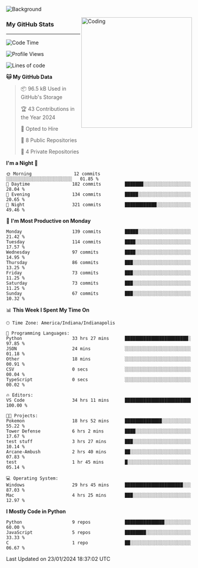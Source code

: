 ![Background](https://github.com/Nguyen-Noah/Nguyen-Noah/assets/112649680/f5d2296f-0508-400c-abcf-47c085708a2a)

<img align="right" alt="Coding" width="300" src="https://cdn.dribbble.com/users/1277312/screenshots/14733298/media/39b1045e593737587dd60e42c8422d1f.gif" >

### My GitHub Stats
---
<!--START_SECTION:waka-->
![Code Time](http://img.shields.io/badge/Code%20Time-84%20hrs%2019%20mins-blue)

![Profile Views](http://img.shields.io/badge/Profile%20Views-0-blue)

![Lines of code](https://img.shields.io/badge/From%20Hello%20World%20I%27ve%20Written-119.8%20thousand%20lines%20of%20code-blue)

**🐱 My GitHub Data** 

> 📦 96.5 kB Used in GitHub's Storage 
 > 
> 🏆 43 Contributions in the Year 2024
 > 
> 💼 Opted to Hire
 > 
> 📜 8 Public Repositories 
 > 
> 🔑 4 Private Repositories 
 > 
**I'm a Night 🦉** 

```text
🌞 Morning                12 commits          ░░░░░░░░░░░░░░░░░░░░░░░░░   01.85 % 
🌆 Daytime                182 commits         ███████░░░░░░░░░░░░░░░░░░   28.04 % 
🌃 Evening                134 commits         █████░░░░░░░░░░░░░░░░░░░░   20.65 % 
🌙 Night                  321 commits         ████████████░░░░░░░░░░░░░   49.46 % 
```
📅 **I'm Most Productive on Monday** 

```text
Monday                   139 commits         █████░░░░░░░░░░░░░░░░░░░░   21.42 % 
Tuesday                  114 commits         ████░░░░░░░░░░░░░░░░░░░░░   17.57 % 
Wednesday                97 commits          ████░░░░░░░░░░░░░░░░░░░░░   14.95 % 
Thursday                 86 commits          ███░░░░░░░░░░░░░░░░░░░░░░   13.25 % 
Friday                   73 commits          ███░░░░░░░░░░░░░░░░░░░░░░   11.25 % 
Saturday                 73 commits          ███░░░░░░░░░░░░░░░░░░░░░░   11.25 % 
Sunday                   67 commits          ███░░░░░░░░░░░░░░░░░░░░░░   10.32 % 
```


📊 **This Week I Spent My Time On** 

```text
🕑︎ Time Zone: America/Indiana/Indianapolis

💬 Programming Languages: 
Python                   33 hrs 27 mins      ████████████████████████░   97.85 % 
JSON                     24 mins             ░░░░░░░░░░░░░░░░░░░░░░░░░   01.18 % 
Other                    18 mins             ░░░░░░░░░░░░░░░░░░░░░░░░░   00.91 % 
CSV                      0 secs              ░░░░░░░░░░░░░░░░░░░░░░░░░   00.04 % 
TypeScript               0 secs              ░░░░░░░░░░░░░░░░░░░░░░░░░   00.02 % 

🔥 Editors: 
VS Code                  34 hrs 11 mins      █████████████████████████   100.00 % 

🐱‍💻 Projects: 
Pokemon                  18 hrs 52 mins      ██████████████░░░░░░░░░░░   55.22 % 
Tower Defense            6 hrs 2 mins        ████░░░░░░░░░░░░░░░░░░░░░   17.67 % 
test stuff               3 hrs 27 mins       ███░░░░░░░░░░░░░░░░░░░░░░   10.14 % 
Arcane-Ambush            2 hrs 40 mins       ██░░░░░░░░░░░░░░░░░░░░░░░   07.83 % 
test                     1 hr 45 mins        █░░░░░░░░░░░░░░░░░░░░░░░░   05.14 % 

💻 Operating System: 
Windows                  29 hrs 45 mins      ██████████████████████░░░   87.03 % 
Mac                      4 hrs 25 mins       ███░░░░░░░░░░░░░░░░░░░░░░   12.97 % 
```

**I Mostly Code in Python** 

```text
Python                   9 repos             ███████████████░░░░░░░░░░   60.00 % 
JavaScript               5 repos             ████████░░░░░░░░░░░░░░░░░   33.33 % 
C                        1 repo              ██░░░░░░░░░░░░░░░░░░░░░░░   06.67 % 
```




 Last Updated on 23/01/2024 18:37:02 UTC
<!--END_SECTION:waka-->

<!--
**Nguyen-Noah/Nguyen-Noah** is a ✨ _special_ ✨ repository because its `README.md` (this file) appears on your GitHub profile.

Here are some ideas to get you started:

- 🔭 I’m currently working on ...
- 🌱 I’m currently learning ...
- 👯 I’m looking to collaborate on ...
- 🤔 I’m looking for help with ...
- 💬 Ask me about ...
- 📫 How to reach me: ...
- 😄 Pronouns: ...
- ⚡ Fun fact: ...
-->
